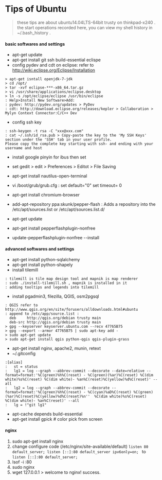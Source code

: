 # Tips of Ubuntu
> these tips are about ubuntu14.04LTS-64bit trusty on thinkpad-x240 . the start operations recorded here, you can view my shell history in ~/.bash_history .
<!--toc-->
#### basic softwares and settings 

- apt-get update
- apt-get install git ssh build-essential eclispe
- config pydev and cdt on eclipse: refer to http://wiki.eclipse.org/Eclipse/Installation
```
> apt-get isntall openjdk-7-jdk
> cd /opt/ 
> tar -xvf eclipse-***-x86_64.tar.gz 
> vi /usr/share/applications/eclipse.desktop 
> ln -s /opt/eclipse/eclipse /usr/bin/eclipse
: Help>Install New Software>Add: 
: pydev: http://pydev.org/updates > PyDev
: cdt: http://download.eclipse.org/releases/kepler > Collaboration > Mylyn Context Connector:C/C++ Dev
```
- config ssh key  
```
: ssh-keygen -t rsa -C "xxx@xxx.com"
: cat ~/.ssh/id_rsa.pub > Copy-paste the key to the 'My SSH Keys' section under the 'SSH' tab in your user profile.
Please copy the complete key starting with ssh- and ending with your username and host
```
- install google pinyin for ibus then set
- set gedit > edit > Preferences > Editot > File Saving
- apt-get install nautilus-open-terminal
- vi /boot/grub/grub.cfg : set default="0"  set timeout= 0

- apt-get install chromium-browser
- add-apt-repository ppa:skunk/pepper-flash 
: Adds a repository into the /etc/apt/sources.list or /etc/apt/sources.list.d/
- apt-get update
- apt-get install pepperflashplugin-nonfree
- update-pepperflashplugin-nonfree --install


#### advanced softwares and settings	

- apt-get install python-sqlalchemy
- apt-get install python-shapely
- install tilemill   

```
: tilemill is tile map design tool and mapnik is map renderer  
: sudo ./install-tilemill.sh , mapnik is installed in it   
: adding tooltips and legends into tilemill   
```
- install pgadmin3, filezilla, QGIS, osm2pgsql  

```
: QGIS refer to http://www.qgis.org/en/site/forusers/alldownloads.html#ubuntu  
: append to /etc/app/source.list :   
  deb     http://qgis.org/debian trusty main  
  deb-src http://qgis.org/debian trusty main  
> gpg --keyserver keyserver.ubuntu.com --recv 47765B75
> gpg --export --armor 47765B75 | sudo apt-key add -
> sudo apt-get update
> sudo apt-get install qgis python-qgis qgis-plugin-grass
```

- apt-get install nginx, apache2, munin, retext
- ~/.gitconfig

```
:[alias]
:   st = status
:   lg1 = log --graph --abbrev-commit --decorate --date=relative --format=format:'%C(green)%h%C(reset) - %C(green)(%ar)%C(reset) %C(dim white)%s%C(reset) %C(dim white)- %an%C(reset)%C(yellow)%d%C(reset)' --all
:   lg2 = log --graph --abbrev-commit --decorate --format=format:'%C(green)%h%C(reset) - %C(cyan)%aD%C(reset) %C(green)(%ar)%C(reset)%C(yellow)%d%C(reset)%n''  %C(dim white)%s%C(reset) %C(dim white)- %an%C(reset)' --all
:   lg = !"git lg1"
```
- apt-cache depends build-essential
- apt-get install gpick # color pick from screen

#### nginx

1. sudo apt-get install nginx
2. change configure code (/etc/nginx/site-available/default) `listen 80 default_server; listen [::]:80 default_server ipv6only=on;
` to `listen [::]:80 default_server;`
3. lsof -i :80 
4. sudo nginx
5. wget 127.0.0.1  > welcome to nginx! success.
